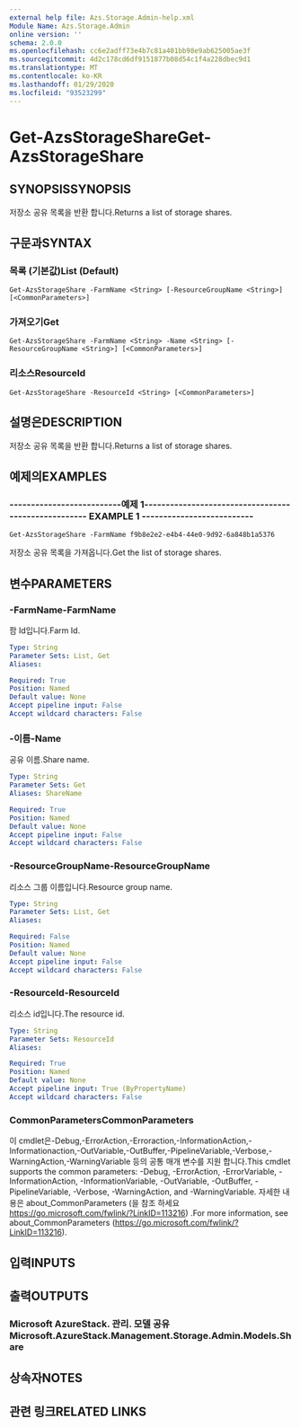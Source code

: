 ```yaml
---
external help file: Azs.Storage.Admin-help.xml
Module Name: Azs.Storage.Admin
online version: ''
schema: 2.0.0
ms.openlocfilehash: cc6e2adff73e4b7c81a401bb98e9ab625005ae3f
ms.sourcegitcommit: 4d2c178cd6df9151877b08d54c1f4a228dbec9d1
ms.translationtype: MT
ms.contentlocale: ko-KR
ms.lasthandoff: 01/29/2020
ms.locfileid: "93523299"
---
```

# <span data-ttu-id="4b9d1-101">Get-AzsStorageShare</span><span class="sxs-lookup"><span data-stu-id="4b9d1-101">Get-AzsStorageShare</span></span>

## <span data-ttu-id="4b9d1-102">SYNOPSIS</span><span class="sxs-lookup"><span data-stu-id="4b9d1-102">SYNOPSIS</span></span>
<span data-ttu-id="4b9d1-103">저장소 공유 목록을 반환 합니다.</span><span class="sxs-lookup"><span data-stu-id="4b9d1-103">Returns a list of storage shares.</span></span>

## <span data-ttu-id="4b9d1-104">구문과</span><span class="sxs-lookup"><span data-stu-id="4b9d1-104">SYNTAX</span></span>

### <span data-ttu-id="4b9d1-105">목록 (기본값)</span><span class="sxs-lookup"><span data-stu-id="4b9d1-105">List (Default)</span></span>
```
Get-AzsStorageShare -FarmName <String> [-ResourceGroupName <String>] [<CommonParameters>]
```

### <span data-ttu-id="4b9d1-106">가져오기</span><span class="sxs-lookup"><span data-stu-id="4b9d1-106">Get</span></span>
```
Get-AzsStorageShare -FarmName <String> -Name <String> [-ResourceGroupName <String>] [<CommonParameters>]
```

### <span data-ttu-id="4b9d1-107">리소스</span><span class="sxs-lookup"><span data-stu-id="4b9d1-107">ResourceId</span></span>
```
Get-AzsStorageShare -ResourceId <String> [<CommonParameters>]
```

## <span data-ttu-id="4b9d1-108">설명은</span><span class="sxs-lookup"><span data-stu-id="4b9d1-108">DESCRIPTION</span></span>
<span data-ttu-id="4b9d1-109">저장소 공유 목록을 반환 합니다.</span><span class="sxs-lookup"><span data-stu-id="4b9d1-109">Returns a list of storage shares.</span></span>

## <span data-ttu-id="4b9d1-110">예제의</span><span class="sxs-lookup"><span data-stu-id="4b9d1-110">EXAMPLES</span></span>

### <span data-ttu-id="4b9d1-111">--------------------------예제 1--------------------------</span><span class="sxs-lookup"><span data-stu-id="4b9d1-111">-------------------------- EXAMPLE 1 --------------------------</span></span>
```
Get-AzsStorageShare -FarmName f9b8e2e2-e4b4-44e0-9d92-6a848b1a5376
```

<span data-ttu-id="4b9d1-112">저장소 공유 목록을 가져옵니다.</span><span class="sxs-lookup"><span data-stu-id="4b9d1-112">Get the list of storage shares.</span></span>

## <span data-ttu-id="4b9d1-113">변수</span><span class="sxs-lookup"><span data-stu-id="4b9d1-113">PARAMETERS</span></span>

### <span data-ttu-id="4b9d1-114">-FarmName</span><span class="sxs-lookup"><span data-stu-id="4b9d1-114">-FarmName</span></span>
<span data-ttu-id="4b9d1-115">팜 Id입니다.</span><span class="sxs-lookup"><span data-stu-id="4b9d1-115">Farm Id.</span></span>

```yaml
Type: String
Parameter Sets: List, Get
Aliases: 

Required: True
Position: Named
Default value: None
Accept pipeline input: False
Accept wildcard characters: False
```

### <span data-ttu-id="4b9d1-116">-이름</span><span class="sxs-lookup"><span data-stu-id="4b9d1-116">-Name</span></span>
<span data-ttu-id="4b9d1-117">공유 이름.</span><span class="sxs-lookup"><span data-stu-id="4b9d1-117">Share name.</span></span>

```yaml
Type: String
Parameter Sets: Get
Aliases: ShareName

Required: True
Position: Named
Default value: None
Accept pipeline input: False
Accept wildcard characters: False
```

### <span data-ttu-id="4b9d1-118">-ResourceGroupName</span><span class="sxs-lookup"><span data-stu-id="4b9d1-118">-ResourceGroupName</span></span>
<span data-ttu-id="4b9d1-119">리소스 그룹 이름입니다.</span><span class="sxs-lookup"><span data-stu-id="4b9d1-119">Resource group name.</span></span>

```yaml
Type: String
Parameter Sets: List, Get
Aliases: 

Required: False
Position: Named
Default value: None
Accept pipeline input: False
Accept wildcard characters: False
```

### <span data-ttu-id="4b9d1-120">-ResourceId</span><span class="sxs-lookup"><span data-stu-id="4b9d1-120">-ResourceId</span></span>
<span data-ttu-id="4b9d1-121">리소스 id입니다.</span><span class="sxs-lookup"><span data-stu-id="4b9d1-121">The resource id.</span></span>

```yaml
Type: String
Parameter Sets: ResourceId
Aliases: 

Required: True
Position: Named
Default value: None
Accept pipeline input: True (ByPropertyName)
Accept wildcard characters: False
```

### <span data-ttu-id="4b9d1-122">CommonParameters</span><span class="sxs-lookup"><span data-stu-id="4b9d1-122">CommonParameters</span></span>
<span data-ttu-id="4b9d1-123">이 cmdlet은-Debug,-ErrorAction,-Erroraction,-InformationAction,-Informationaction,-OutVariable,-OutBuffer,-PipelineVariable,-Verbose,-WarningAction,-WarningVariable 등의 공통 매개 변수를 지원 합니다.</span><span class="sxs-lookup"><span data-stu-id="4b9d1-123">This cmdlet supports the common parameters: -Debug, -ErrorAction, -ErrorVariable, -InformationAction, -InformationVariable, -OutVariable, -OutBuffer, -PipelineVariable, -Verbose, -WarningAction, and -WarningVariable.</span></span> <span data-ttu-id="4b9d1-124">자세한 내용은 about_CommonParameters (을 참조 하세요 https://go.microsoft.com/fwlink/?LinkID=113216) .</span><span class="sxs-lookup"><span data-stu-id="4b9d1-124">For more information, see about_CommonParameters (https://go.microsoft.com/fwlink/?LinkID=113216).</span></span>

## <span data-ttu-id="4b9d1-125">입력</span><span class="sxs-lookup"><span data-stu-id="4b9d1-125">INPUTS</span></span>

## <span data-ttu-id="4b9d1-126">출력</span><span class="sxs-lookup"><span data-stu-id="4b9d1-126">OUTPUTS</span></span>

### <span data-ttu-id="4b9d1-127">Microsoft AzureStack. 관리. 모델 공유</span><span class="sxs-lookup"><span data-stu-id="4b9d1-127">Microsoft.AzureStack.Management.Storage.Admin.Models.Share</span></span>

## <span data-ttu-id="4b9d1-128">상속자</span><span class="sxs-lookup"><span data-stu-id="4b9d1-128">NOTES</span></span>

## <span data-ttu-id="4b9d1-129">관련 링크</span><span class="sxs-lookup"><span data-stu-id="4b9d1-129">RELATED LINKS</span></span>


